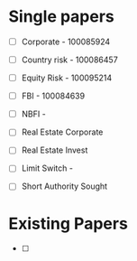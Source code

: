 # Single papers
- [ ] Corporate - 100085924
- [ ] Country risk - 100086457
- [ ] Equity Risk - 100095214
- [ ] FBI - 100084639
- [ ] NBFI - 
- [ ] Real Estate Corporate
- [ ] Real Estate Invest

- [ ] Limit Switch - 
- [ ] Short Authority Sought

# Existing Papers
- [ ] 
